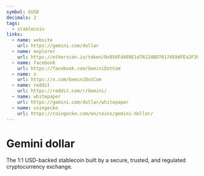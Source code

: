 ```yaml
---
symbol: GUSD
decimals: 2
tags:
  - stablecoin
links:
  - name: website
    url: https://gemini.com/dollar
  - name: explorer
    url: https://etherscan.io/token/0x056Fd409E1d7A124BD7017459dFEa2F387b6d5Cd
  - name: facebook
    url: https://facebook.com/GeminiDotCom
  - name: x
    url: https://x.com/GeminiDotCom
  - name: reddit
    url: https://reddit.com/r/Gemini/
  - name: whitepaper
    url: https://gemini.com/dollar/whitepaper
  - name: coingecko
    url: https://coingecko.com/en/coins/gemini-dollar/
---
```


# Gemini dollar

The 1:1 USD-backed stablecoin built by a secure, trusted, and regulated cryptocurrency exchange.
